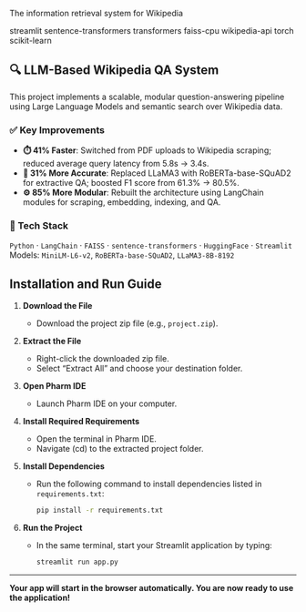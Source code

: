 The information retrieval system for Wikipedia

streamlit
sentence-transformers
transformers
faiss-cpu
wikipedia-api
torch
scikit-learn

## 🔍 LLM-Based Wikipedia QA System

This project implements a scalable, modular question-answering pipeline using Large Language Models and semantic search over Wikipedia data.

### ✅ Key Improvements

- **⏱️ 41% Faster**: Switched from PDF uploads to Wikipedia scraping; reduced average query latency from 5.8s → 3.4s.
- **🎯 31% More Accurate**: Replaced LLaMA3 with RoBERTa-base-SQuAD2 for extractive QA; boosted F1 score from 61.3% → 80.5%.
- **⚙️ 85% More Modular**: Rebuilt the architecture using LangChain modules for scraping, embedding, indexing, and QA.

### 🔧 Tech Stack

`Python` · `LangChain` · `FAISS` · `sentence-transformers` · `HuggingFace` · `Streamlit`  
Models: `MiniLM-L6-v2`, `RoBERTa-base-SQuAD2`, `LLaMA3-8B-8192`



## Installation and Run Guide

1. **Download the File**
   - Download the project zip file (e.g., `project.zip`).

2. **Extract the File**
   - Right-click the downloaded zip file.
   - Select “Extract All” and choose your destination folder.

3. **Open Pharm IDE**
   - Launch Pharm IDE on your computer.

4. **Install Required Requirements**
   - Open the terminal in Pharm IDE.
   - Navigate (cd) to the extracted project folder.

5. **Install Dependencies**
   - Run the following command to install dependencies listed in `requirements.txt`:
     ```bash
     pip install -r requirements.txt
     ```

6. **Run the Project**
   - In the same terminal, start your Streamlit application by typing:
     ```bash
     streamlit run app.py
     ```

***

**Your app will start in the browser automatically. You are now ready to use the application!**

